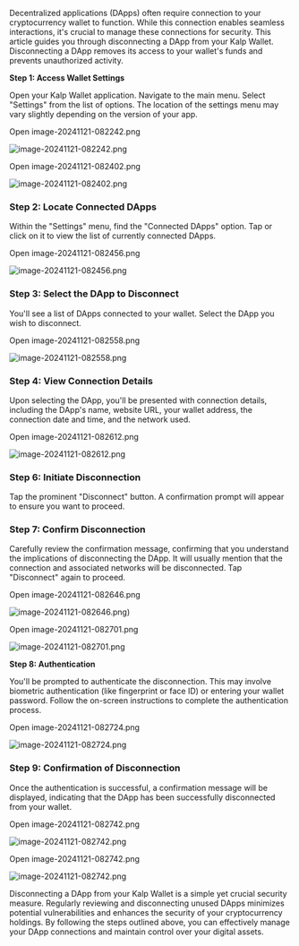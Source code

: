 Decentralized applications (DApps) often require connection to your cryptocurrency wallet to function. While this connection enables seamless interactions, it's crucial to manage these connections for security. This article guides you through disconnecting a DApp from your Kalp Wallet. Disconnecting a DApp removes its access to your wallet's funds and prevents unauthorized activity.

**Step 1: Access Wallet Settings**

Open your Kalp Wallet application. Navigate to the main menu. Select "Settings" from the list of options. The location of the settings menu may vary slightly depending on the version of your app.

Open image-20241121-082242.png

![image-20241121-082242.png](https://docs-images-kalp-studio.s3.ap-south-1.amazonaws.com/Kalp+Wallet+Mobile/4.+How+to+Disconnect+DAPP/DD+1+-+Copy.png)

Open image-20241121-082402.png

![image-20241121-082402.png](https://docs-images-kalp-studio.s3.ap-south-1.amazonaws.com/Kalp+Wallet+Mobile/4.+How+to+Disconnect+DAPP/DD+2+-+Copy.png)

### **Step 2: Locate Connected DApps**

Within the "Settings" menu, find the "Connected DApps" option. Tap or click on it to view the list of currently connected DApps.

Open image-20241121-082456.png

![image-20241121-082456.png](https://docs-images-kalp-studio.s3.ap-south-1.amazonaws.com/Kalp+Wallet+Mobile/4.+How+to+Disconnect+DAPP/DD+3+-+Copy.png)

### **Step 3: Select the DApp to Disconnect**

You'll see a list of DApps connected to your wallet. Select the DApp you wish to disconnect.

Open image-20241121-082558.png

![image-20241121-082558.png](https://docs-images-kalp-studio.s3.ap-south-1.amazonaws.com/Kalp+Wallet+Mobile/4.+How+to+Disconnect+DAPP/DD+4+-+Copy.png)

### **Step 4: View Connection Details**

Upon selecting the DApp, you'll be presented with connection details, including the DApp's name, website URL, your wallet address, the connection date and time, and the network used.

Open image-20241121-082612.png

![image-20241121-082612.png](https://docs-images-kalp-studio.s3.ap-south-1.amazonaws.com/Kalp+Wallet+Mobile/4.+How+to+Disconnect+DAPP/DD+5.png)

### **Step 6: Initiate Disconnection**

Tap the prominent "Disconnect" button. A confirmation prompt will appear to ensure you want to proceed.

### **Step 7: Confirm Disconnection**

Carefully review the confirmation message, confirming that you understand the implications of disconnecting the DApp. It will usually mention that the connection and associated networks will be disconnected. Tap "Disconnect" again to proceed.

Open image-20241121-082646.png

![image-20241121-082646.png](https://docs-images-kalp-studio.s3.ap-south-1.amazonaws.com/Kalp+Wallet+Mobile/4.+How+to+Disconnect+DAPP/DD+6.png))

Open image-20241121-082701.png

![image-20241121-082701.png](https://docs-images-kalp-studio.s3.ap-south-1.amazonaws.com/Kalp+Wallet+Mobile/4.+How+to+Disconnect+DAPP/DD+7.png)

**Step 8: Authentication**

You'll be prompted to authenticate the disconnection. This may involve biometric authentication (like fingerprint or face ID) or entering your wallet password. Follow the on-screen instructions to complete the authentication process.

Open image-20241121-082724.png

![image-20241121-082724.png](https://docs-images-kalp-studio.s3.ap-south-1.amazonaws.com/Kalp+Wallet+Mobile/4.+How+to+Disconnect+DAPP/DD+8.png)

### **Step 9: Confirmation of Disconnection**

Once the authentication is successful, a confirmation message will be displayed, indicating that the DApp has been successfully disconnected from your wallet.

Open image-20241121-082742.png

![image-20241121-082742.png](https://docs-images-kalp-studio.s3.ap-south-1.amazonaws.com/Kalp+Wallet+Mobile/4.+How+to+Disconnect+DAPP/DD+9.png)

Open image-20241121-082742.png

![image-20241121-082742.png](https://docs-images-kalp-studio.s3.ap-south-1.amazonaws.com/Kalp+Wallet+Mobile/4.+How+to+Disconnect+DAPP/DD+10.png)

Disconnecting a DApp from your Kalp Wallet is a simple yet crucial security measure. Regularly reviewing and disconnecting unused DApps minimizes potential vulnerabilities and enhances the security of your cryptocurrency holdings. By following the steps outlined above, you can effectively manage your DApp connections and maintain control over your digital assets.